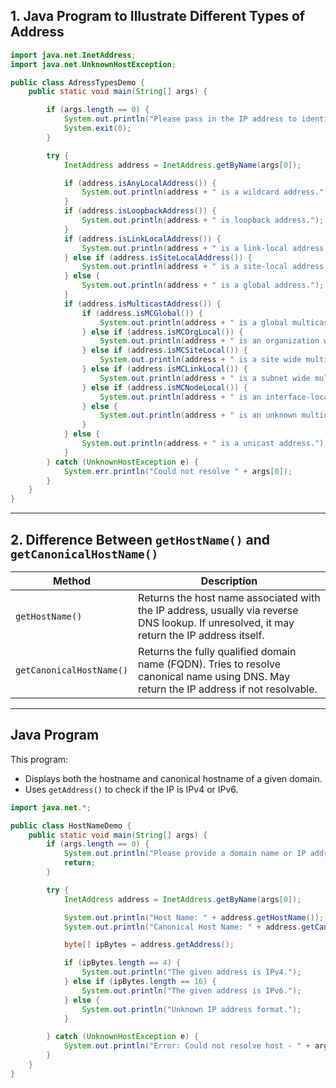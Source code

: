 ## 1. Java Program to Illustrate Different Types of Address

```java
import java.net.InetAddress;
import java.net.UnknownHostException;

public class AdressTypesDemo {
    public static void main(String[] args) {

        if (args.length == 0) {
            System.out.println("Please pass in the IP address to identify the type.");
            System.exit(0);
        }

        try {
            InetAddress address = InetAddress.getByName(args[0]);

            if (address.isAnyLocalAddress()) {
                System.out.println(address + " is a wildcard address.");
            }
            if (address.isLoopbackAddress()) {
                System.out.println(address + " is loopback address.");
            }
            if (address.isLinkLocalAddress()) {
                System.out.println(address + " is a link-local address.");
            } else if (address.isSiteLocalAddress()) {
                System.out.println(address + " is a site-local address.");
            } else {
                System.out.println(address + " is a global address.");
            }
            if (address.isMulticastAddress()) {
                if (address.isMCGlobal()) {
                    System.out.println(address + " is a global multicast address.");
                } else if (address.isMCOrgLocal()) {
                    System.out.println(address + " is an organization wide multicast address.");
                } else if (address.isMCSiteLocal()) {
                    System.out.println(address + " is a site wide multicast address.");
                } else if (address.isMCLinkLocal()) {
                    System.out.println(address + " is a subnet wide multicast address.");
                } else if (address.isMCNodeLocal()) {
                    System.out.println(address + " is an interface-local multicast address.");
                } else {
                    System.out.println(address + " is an unknown multicast address type.");
                }
            } else {
                System.out.println(address + " is a unicast address.");
            }
        } catch (UnknownHostException e) {
            System.err.println("Could not resolve " + args[0]);
        }
    }
}
```

---

## 2. Difference Between `getHostName()` and `getCanonicalHostName()`

| Method                 | Description |
|------------------------|-------------|
| `getHostName()`        | Returns the host name associated with the IP address, usually via reverse DNS lookup. If unresolved, it may return the IP address itself. |
| `getCanonicalHostName()` | Returns the fully qualified domain name (FQDN). Tries to resolve canonical name using DNS. May return the IP address if not resolvable. |

---

## Java Program

This program:
- Displays both the hostname and canonical hostname of a given domain.
- Uses `getAddress()` to check if the IP is IPv4 or IPv6.

```java
import java.net.*;

public class HostNameDemo {
    public static void main(String[] args) {
        if (args.length == 0) {
            System.out.println("Please provide a domain name or IP address as a command-line argument.");
            return;
        }

        try {
            InetAddress address = InetAddress.getByName(args[0]);

            System.out.println("Host Name: " + address.getHostName());
            System.out.println("Canonical Host Name: " + address.getCanonicalHostName());

            byte[] ipBytes = address.getAddress();

            if (ipBytes.length == 4) {
                System.out.println("The given address is IPv4.");
            } else if (ipBytes.length == 16) {
                System.out.println("The given address is IPv6.");
            } else {
                System.out.println("Unknown IP address format.");
            }

        } catch (UnknownHostException e) {
            System.out.println("Error: Could not resolve host - " + args[0]);
        }
    }
}
